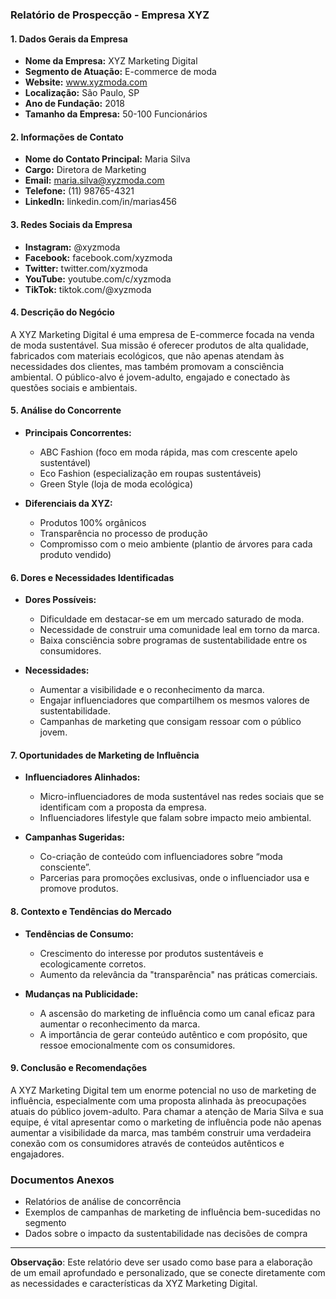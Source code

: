 ### Relatório de Prospecção - Empresa XYZ

#### 1. Dados Gerais da Empresa

- **Nome da Empresa:** XYZ Marketing Digital
- **Segmento de Atuação:** E-commerce de moda
- **Website:** www.xyzmoda.com
- **Localização:** São Paulo, SP
- **Ano de Fundação:** 2018
- **Tamanho da Empresa:** 50-100 Funcionários

#### 2. Informações de Contato

- **Nome do Contato Principal:** Maria Silva
- **Cargo:** Diretora de Marketing
- **Email:** maria.silva@xyzmoda.com
- **Telefone:** (11) 98765-4321
- **LinkedIn:** linkedin.com/in/marias456

#### 3. Redes Sociais da Empresa

- **Instagram:** @xyzmoda
- **Facebook:** facebook.com/xyzmoda
- **Twitter:** twitter.com/xyzmoda
- **YouTube:** youtube.com/c/xyzmoda
- **TikTok:** tiktok.com/@xyzmoda

#### 4. Descrição do Negócio

A XYZ Marketing Digital é uma empresa de E-commerce focada na venda de moda sustentável. Sua missão é oferecer produtos de alta qualidade, fabricados com materiais ecológicos, que não apenas atendam às necessidades dos clientes, mas também promovam a consciência ambiental. O público-alvo é jovem-adulto, engajado e conectado às questões sociais e ambientais.

#### 5. Análise do Concorrente

- **Principais Concorrentes:**
  - ABC Fashion (foco em moda rápida, mas com crescente apelo sustentável)
  - Eco Fashion (especialização em roupas sustentáveis)
  - Green Style (loja de moda ecológica)

- **Diferenciais da XYZ:**
  - Produtos 100% orgânicos
  - Transparência no processo de produção
  - Compromisso com o meio ambiente (plantio de árvores para cada produto vendido)

#### 6. Dores e Necessidades Identificadas

- **Dores Possíveis:**
  - Dificuldade em destacar-se em um mercado saturado de moda.
  - Necessidade de construir uma comunidade leal em torno da marca.
  - Baixa consciência sobre programas de sustentabilidade entre os consumidores.
  
- **Necessidades:**
  - Aumentar a visibilidade e o reconhecimento da marca.
  - Engajar influenciadores que compartilhem os mesmos valores de sustentabilidade.
  - Campanhas de marketing que consigam ressoar com o público jovem.

#### 7. Oportunidades de Marketing de Influência

- **Influenciadores Alinhados:**
  - Micro-influenciadores de moda sustentável nas redes sociais que se identificam com a proposta da empresa.
  - Influenciadores lifestyle que falam sobre impacto meio ambiental.

- **Campanhas Sugeridas:**
  - Co-criação de conteúdo com influenciadores sobre “moda consciente”.
  - Parcerias para promoções exclusivas, onde o influenciador usa e promove produtos.

#### 8. Contexto e Tendências do Mercado

- **Tendências de Consumo:**
  - Crescimento do interesse por produtos sustentáveis e ecologicamente corretos.
  - Aumento da relevância da "transparência" nas práticas comerciais.

- **Mudanças na Publicidade:**
  - A ascensão do marketing de influência como um canal eficaz para aumentar o reconhecimento da marca.
  - A importância de gerar conteúdo autêntico e com propósito, que ressoe emocionalmente com os consumidores.

#### 9. Conclusão e Recomendações

A XYZ Marketing Digital tem um enorme potencial no uso de marketing de influência, especialmente com uma proposta alinhada às preocupações atuais do público jovem-adulto. Para chamar a atenção de Maria Silva e sua equipe, é vital apresentar como o marketing de influência pode não apenas aumentar a visibilidade da marca, mas também construir uma verdadeira conexão com os consumidores através de conteúdos autênticos e engajadores.

### Documentos Anexos

- Relatórios de análise de concorrência
- Exemplos de campanhas de marketing de influência bem-sucedidas no segmento
- Dados sobre o impacto da sustentabilidade nas decisões de compra

---

**Observação**: Este relatório deve ser usado como base para a elaboração de um email aprofundado e personalizado, que se conecte diretamente com as necessidades e características da XYZ Marketing Digital.